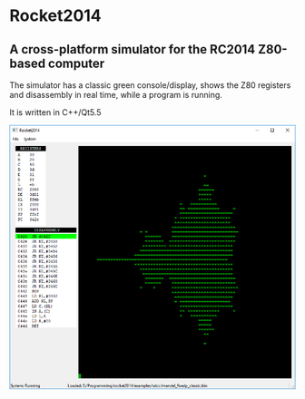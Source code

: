 # Rocket2014
## A cross-platform simulator for the RC2014 Z80-based computer

The simulator has a classic green console/display, shows the Z80 registers and disassembly in real time, while a program is running.

It is written in C++/Qt5.5

![screenshot](screenshot.png "A screenshot of the simulator")